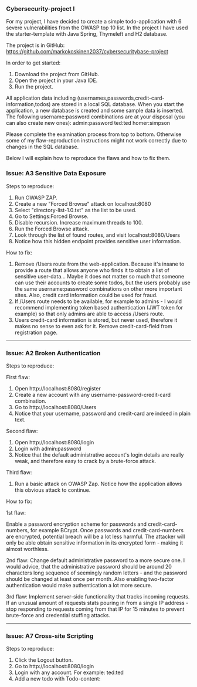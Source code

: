 ### Cybersecurity-project I

For my project, I have decided to create a simple todo-application with 6 severe vulnerabilities from the OWASP top 10 list.
In the project I have used the starter-template with Java Spring, Thymeleft and H2 database.

The project is in GitHub: https://github.com/markokoskinen2037/cybersecuritybase-project

In order to get started:
1. Download the project from GitHub.
2. Open the project in your Java IDE. 
3. Run the project.

All application data including (usernames,passwords,credit-card-information,todos) are stored in a local SQL database.
When you start the application, a new database is created and some sample data is inserted. The following username:password combinations are at your disposal (you can also create new ones):
admin:password
ted:ted
homer:simpson

Please complete the examination process from top to bottom. Otherwise some of my flaw-reproduction instructions might not work correctly due to changes in the SQL database.

Below I will explain how to reproduce the flaws and how to fix them.

 ### Issue: A3 Sensitive Data Exposure
Steps to reproduce:
1. Run OWASP ZAP.
2. Create a new "Forced Browse" attack on localhost:8080
3. Select "directory-list-1.0.txt" as the list to be used.
4. Go to Settings:Forced Browse. 
5. Disable recursion. Increase maximum threads to 100.
6. Run the Forced Browse attack.
7. Look through the list of found routes, and visit localhost:8080/Users
8. Notice how this hidden endpoint provides sensitive user information.

How to fix:
1. Remove /Users route from the web-application. Because it's insane to provide a route that allows anyone who finds it to obtain a list of sensitive user-data... Maybe it does not matter so much that someone can use their accounts to create some todos, but the users probably use the same username:password combinations on other more important sites. Also, credit card information could be used for fraud.
2. If /Users route needs to be available, for example to admins - I would recommend implementing token based authentication (JWT token for example) so that only admins are able to access /Users route.
3. Users credit-card information is stored, but never used, therefore it makes no sense to even ask for it. Remove credit-card-field from registration page.

-----------------------------------------

 ### Issue: A2 Broken Authentication
Steps to reproduce:

First flaw:

1. Open http://localhost:8080/register
2. Create a new account with any username-password-credit-card combination.
3. Go to http://localhost:8080/Users
4. Notice that your username, password and credit-card are indeed in plain text.

Second flaw:
1. Open http://localhost:8080/login
2. Login with admin:password
3. Notice that the default administrative account's login details are really weak, and therefore easy to crack by a brute-force attack.

Third flaw:
1. Run a basic attack on OWASP Zap. Notice how the application allows this obvious attack to continue.

How to fix:

1st flaw:

Enable a password encryption scheme for passwords and credit-card-numbers, for example BCrypt. Once passwords and credit-card-numbers are encrypted, potential breach will be a lot less harmful. The attacker will only be able obtain sensitive information in its encrypted form - making it almost worthless.

2nd flaw:
Change default administrative password to a more secure one. I would advice, that the administrative password should be around 20 characters long sequence of seemingly random letters - and the password should be changed at least once per month. Also enabling two-factor authentication would make authentication a lot more secure.

3rd flaw: Implement server-side functionality that tracks incoming requests. If an unusual amount of requests stats pouring in from a single IP address - stop responding to requests coming from that IP for 15 minutes to prevent brute-force and credential stuffing attacks.

-----------------------------------------

 ### Issue: A7 Cross-site Scripting
Steps to reproduce:
1. Click the Logout button.
2. Go to http://localhost:8080/login
3. Login with any account. For example: ted:ted
4. Add a new todo with Todo-content: <script>window.location.replace("http://www.example.com")</script>
5. View global list of todos by clicking "Click here"
6. Notice how you are now being redirected to "http://www.example.com"

How to fix:
- The todo-listing page is currently being created to a String, by appending todos to the end of it. This String is then returned straight to the browser for rendering.
- Instead of creating the list by appending text to a String, iterate over every todo-entity and serve them to a template processing-engine Thymeleaf, that uses th:text as an attribute. By using th:text attribute, Thymeleaf template-engine automatically checks for "shady" input values and acts accordingly. 
- Now todos that contain <script> tags wont be interpreted as html-elements, but instead they are treated as text.
  
-----------------------------------------

 ### Issue: A5 Broken Access Control
Steps to reproduce:
1. Go to http://localhost:8080/todo
1. Click the Logout button.
2. Go to http://localhost:8080/login
3. Login with ted:ted
4. Notice how there is no link to adminpage.
5. Open your browser's developer console.
6. Input window.sessionStorage.setItem("username", "admin");
7. Refresh the page (press F5).
8. Notice how there is now a link to "Supersecret adminpage", from where you can now access functions that should be unavailable to everyone except user: "admin". (Don't click the "clear sql database" button just yet!)

How to fix:

Implement session handling and request validation. This could be achieved with tokens like so:
- User logs in for the first time.
- Server creates a unique token (for example JWT-token) that is saved on server and also sent back to users web-browser - where the token is stored.
- Check the token every time, when a user tries to access a restricted URL such as /adminpage.
- If the token is valid, return adminpage.html. Else redirect user back to where he came from.
- Because the token is created on the server by highly sophisticated Signature Algorithm, it's basically impossible to guess a valid token.
-----------------------------------------

 ### Issue: A1 Injection (SQL)
Steps to reproduce:
1. Open localhost:8080/Users
2. Notice, that the are several users in the database. (If you clicked "CLEAR SQL DATABASE" in the previous part, there wont be any users! If that is the case; create a new user and then continue from step 3)
3. Open http://localhost:8080/register
4. Leave name- and creditcard-fields empty.
5. Set password-field to: '); DROP TABLE USER; CREATE TABLE User (id int NOT NULL AUTO_INCREMENT,cc varchar(200),username varchar(200),password varchar(200)); INSERT INTO User (cc,username,password) VALUES ('911','You have been hacked',' sorry
6. Click "Submit".
7. Open http://localhost:8080/Users
8. Notice, that all other users have been deleted.

How to fix:

Sanitize SQL query input parameters by using Prepared Statements. This can easily be implemented in application code by following these steps:

1. Create a String query = "INSERT INTO User (username,password,cc) VALUES(?,?);"
2. Perform some validation on the input parameters. I would suggest at least checking the length of the input parameters, and that if they contain html-elements.
3. Create a PreparedStatement object from the query.
4. Insert input parameters into the PreparedStatement.
5. Execute the PreparedStatement.
-----------------------------------------

 ### Issue: A10 Insufficient Logging & Monitoring
Steps to reproduce:

- Examine the application code and notice that logging & monitoring is not enabled.
How to fix:
- Enable logging for the most important features, such as login-requests with LoggerFactory.
- Configure automatic backups.
- Implement real-time monitoring alerts.
-----------------------------------------
